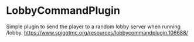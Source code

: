 # LobbyCommandPlugin
Simple plugin to send the player to a random lobby server when running /lobby.
https://www.spigotmc.org/resources/lobbycommandplugin.106688/

